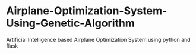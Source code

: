 # Airplane-Optimization-System-Using-Genetic-Algorithm
Artificial Intelligence based Airplane Optimization System using python and flask
